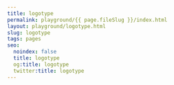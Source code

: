 ```yaml
---
title: logotype
permalink: playground/{{ page.fileSlug }}/index.html
layout: playground/logotype.html
slug: logotype
tags: pages
seo:
  noindex: false
  title: logotype
  og:title: logotype
  twitter:title: logotype
---
```



